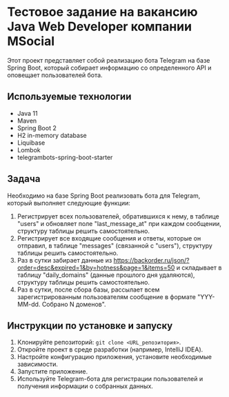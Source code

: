 # Тестовое задание на вакансию Java Web Developer компании MSocial

Этот проект представляет собой реализацию бота Telegram на базе Spring Boot, который собирает информацию со определенного API и оповещает пользователей бота.

## Используемые технологии

- Java 11
- Maven
- Spring Boot 2
- H2 in-memory database
- Liquibase
- Lombok
- telegrambots-spring-boot-starter

## Задача

Необходимо на базе Spring Boot реализовать бота для Telegram, который выполняет следующие функции:

1. Регистрирует всех пользователей, обратившихся к нему, в таблице "users" и обновляет поле "last_message_at" при каждом сообщении, структуру таблицы решить самостоятельно.
2. Регистрирует все входящие сообщения и ответы, которые он отправил, в таблице "messages" (связанной с "users"), структуру таблицы решить самостоятельно.
3. Раз в сутки забирает данные из https://backorder.ru/json/?order=desc&expired=1&by=hotness&page=1&items=50 и складывает в таблицу "daily_domains" (данные прошлого дня удаляются), структуру таблицы решить самостоятельно.
4. Раз в сутки, после сбора базы, рассылает всем зарегистрированным пользователям сообщение в формате "YYY-MM-dd. Собрано N доменов".

## Инструкции по установке и запуску

1. Клонируйте репозиторий: `git clone <URL_репозитория>`.
2. Откройте проект в среде разработки (например, IntelliJ IDEA).
3. Настройте конфигурацию приложения, установите необходимые зависимости.
4. Запустите приложение.
5. Используйте Telegram-бота для регистрации пользователей и получения информации о собранных данных.
